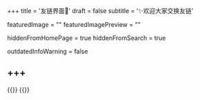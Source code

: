+++
title = '友链界面🌙'
draft = false
subtitle = '✨欢迎大家交换友链'

featuredImage = ""
featuredImagePreview = ""


hiddenFromHomePage = true
hiddenFromSearch = true

outdatedInfoWarning = false

+++
-----
<div class="flink" id="article-container">
<div class="friend-list-div" >
{{<friend name="Stilig's blog" url="https://stilig.me" logo="https://stilig.me/webhead.png" word="一个分享自己杂七杂八知识的网站"
>}}
{{<friend name="雨临Lewis的博客" url="lewky.cn" logo="https://cdn.jsdelivr.net/gh/lewky/lewky.github.io@master/images/avatar.jpg" word="不想当写手的码农不是好咸鱼_(xз」∠)_" 
>}}
</div>
</div> 